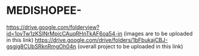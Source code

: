 # MEDISHOPEE-
https://drive.google.com/folderview?id=1ovTw1zKSINrMpicCAuqRHnTkAF6oa54-in
(images are to be uploaded in this link)
https://drive.google.com/drive/folders/1bFbukajCBJ-gsgjg8CUbSRknRmgOh04n
(overall project to be uploaded in this link)
